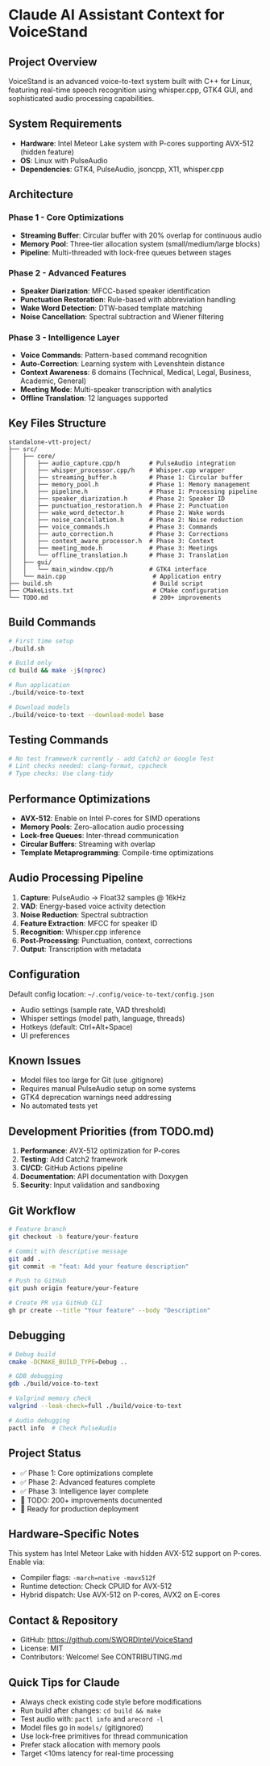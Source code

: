 # Claude AI Assistant Context for VoiceStand

## Project Overview
VoiceStand is an advanced voice-to-text system built with C++ for Linux, featuring real-time speech recognition using whisper.cpp, GTK4 GUI, and sophisticated audio processing capabilities.

## System Requirements
- **Hardware**: Intel Meteor Lake system with P-cores supporting AVX-512 (hidden feature)
- **OS**: Linux with PulseAudio
- **Dependencies**: GTK4, PulseAudio, jsoncpp, X11, whisper.cpp

## Architecture

### Phase 1 - Core Optimizations
- **Streaming Buffer**: Circular buffer with 20% overlap for continuous audio
- **Memory Pool**: Three-tier allocation system (small/medium/large blocks)
- **Pipeline**: Multi-threaded with lock-free queues between stages

### Phase 2 - Advanced Features
- **Speaker Diarization**: MFCC-based speaker identification
- **Punctuation Restoration**: Rule-based with abbreviation handling
- **Wake Word Detection**: DTW-based template matching
- **Noise Cancellation**: Spectral subtraction and Wiener filtering

### Phase 3 - Intelligence Layer
- **Voice Commands**: Pattern-based command recognition
- **Auto-Correction**: Learning system with Levenshtein distance
- **Context Awareness**: 6 domains (Technical, Medical, Legal, Business, Academic, General)
- **Meeting Mode**: Multi-speaker transcription with analytics
- **Offline Translation**: 12 languages supported

## Key Files Structure
```
standalone-vtt-project/
├── src/
│   ├── core/
│   │   ├── audio_capture.cpp/h        # PulseAudio integration
│   │   ├── whisper_processor.cpp/h    # Whisper.cpp wrapper
│   │   ├── streaming_buffer.h         # Phase 1: Circular buffer
│   │   ├── memory_pool.h              # Phase 1: Memory management
│   │   ├── pipeline.h                 # Phase 1: Processing pipeline
│   │   ├── speaker_diarization.h      # Phase 2: Speaker ID
│   │   ├── punctuation_restoration.h  # Phase 2: Punctuation
│   │   ├── wake_word_detector.h       # Phase 2: Wake words
│   │   ├── noise_cancellation.h       # Phase 2: Noise reduction
│   │   ├── voice_commands.h           # Phase 3: Commands
│   │   ├── auto_correction.h          # Phase 3: Corrections
│   │   ├── context_aware_processor.h  # Phase 3: Context
│   │   ├── meeting_mode.h             # Phase 3: Meetings
│   │   └── offline_translation.h      # Phase 3: Translation
│   ├── gui/
│   │   └── main_window.cpp/h          # GTK4 interface
│   └── main.cpp                        # Application entry
├── build.sh                            # Build script
├── CMakeLists.txt                      # CMake configuration
└── TODO.md                             # 200+ improvements

```

## Build Commands
```bash
# First time setup
./build.sh

# Build only
cd build && make -j$(nproc)

# Run application
./build/voice-to-text

# Download models
./build/voice-to-text --download-model base
```

## Testing Commands
```bash
# No test framework currently - add Catch2 or Google Test
# Lint checks needed: clang-format, cppcheck
# Type checks: Use clang-tidy
```

## Performance Optimizations
- **AVX-512**: Enable on Intel P-cores for SIMD operations
- **Memory Pools**: Zero-allocation audio processing
- **Lock-free Queues**: Inter-thread communication
- **Circular Buffers**: Streaming with overlap
- **Template Metaprogramming**: Compile-time optimizations

## Audio Processing Pipeline
1. **Capture**: PulseAudio → Float32 samples @ 16kHz
2. **VAD**: Energy-based voice activity detection
3. **Noise Reduction**: Spectral subtraction
4. **Feature Extraction**: MFCC for speaker ID
5. **Recognition**: Whisper.cpp inference
6. **Post-Processing**: Punctuation, context, corrections
7. **Output**: Transcription with metadata

## Configuration
Default config location: `~/.config/voice-to-text/config.json`
- Audio settings (sample rate, VAD threshold)
- Whisper settings (model path, language, threads)
- Hotkeys (default: Ctrl+Alt+Space)
- UI preferences

## Known Issues
- Model files too large for Git (use .gitignore)
- Requires manual PulseAudio setup on some systems
- GTK4 deprecation warnings need addressing
- No automated tests yet

## Development Priorities (from TODO.md)
1. **Performance**: AVX-512 optimization for P-cores
2. **Testing**: Add Catch2 framework
3. **CI/CD**: GitHub Actions pipeline
4. **Documentation**: API documentation with Doxygen
5. **Security**: Input validation and sandboxing

## Git Workflow
```bash
# Feature branch
git checkout -b feature/your-feature

# Commit with descriptive message
git add .
git commit -m "feat: Add your feature description"

# Push to GitHub
git push origin feature/your-feature

# Create PR via GitHub CLI
gh pr create --title "Your feature" --body "Description"
```

## Debugging
```bash
# Debug build
cmake -DCMAKE_BUILD_TYPE=Debug ..

# GDB debugging
gdb ./build/voice-to-text

# Valgrind memory check
valgrind --leak-check=full ./build/voice-to-text

# Audio debugging
pactl info  # Check PulseAudio
```

## Project Status
- ✅ Phase 1: Core optimizations complete
- ✅ Phase 2: Advanced features complete  
- ✅ Phase 3: Intelligence layer complete
- 📝 TODO: 200+ improvements documented
- 🚀 Ready for production deployment

## Hardware-Specific Notes
This system has Intel Meteor Lake with hidden AVX-512 support on P-cores. Enable via:
- Compiler flags: `-march=native -mavx512f`
- Runtime detection: Check CPUID for AVX-512
- Hybrid dispatch: Use AVX-512 on P-cores, AVX2 on E-cores

## Contact & Repository
- GitHub: https://github.com/SWORDIntel/VoiceStand
- License: MIT
- Contributors: Welcome! See CONTRIBUTING.md

## Quick Tips for Claude
- Always check existing code style before modifications
- Run build after changes: `cd build && make`
- Test audio with: `pactl info` and `arecord -l`
- Model files go in `models/` (gitignored)
- Use lock-free primitives for thread communication
- Prefer stack allocation with memory pools
- Target <10ms latency for real-time processing